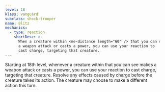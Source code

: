 ```yaml
---
level: 18
klass: vanguard
subclass: shock-trooper
name: Blitz
mechanics:
  - type: reaction
    shortDesc: >-
      When a creature within <me-distance length="60" /> that you can see makes
      a weapon attack or casts a power, you can use your reaction to
      cast charge, targeting that creature.
---
```

Starting at 18th level, whenever a creature within <me-distance length="60" /> that you can see makes a weapon attack or casts a power, you can use your reaction to
cast charge, targeting that creature. Resolve any effects caused by charge before the creature takes its action. The creature
may choose to make a different action this turn.
